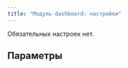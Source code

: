 ```yaml
---
title: "Модуль dashboard: настройки"
---
```


Обязательных настроек нет.

## Параметры

<!-- SCHEMA -->
